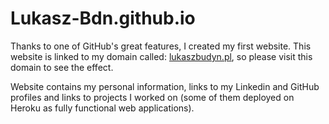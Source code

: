 # Lukasz-Bdn.github.io

Thanks to one of GitHub's great features, I created my first website. This website is linked to my domain called: <a href="http://lukaszbudyn.pl">lukaszbudyn.pl</a>, so please visit this domain to see the effect.

Website contains my personal information, links to my Linkedin and GitHub profiles and links to projects I worked on (some of them deployed on Heroku as fully functional web applications).
